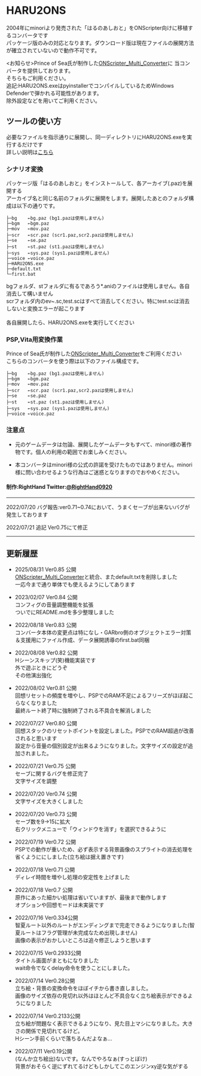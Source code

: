 # HARU2ONS
2004年にminoriより発売された「はるのあしおと」をONScripter向けに移植するコンバータです<br>
 パッケージ版のみの対応となります。ダウンロード版は現在ファイルの展開方法が確立されていないので動作不可です。<br>

<お知らせ>Prince of Sea氏が制作した[ONScripter_Multi_Converter](https://github.com/Prince-of-sea/ONScripter_Multi_Converter)に
当コンバータを提供しております。<br>
そちらもご利用ください。<br>
追記:HARU2ONS.exeはpyinstallerでコンパイルしているためWindows Defenderで弾かれる可能性があります。<br>
除外設定などを用いてご利用ください。


## ツールの使い方
 必要なファイルを指示通りに展開し、同一ディレクトリにHARU2ONS.exeを実行するだけです<br>
 詳しい説明は[こちら](https://ameblo.jp/righthand0920/entry-12754247374.html)

### シナリオ変換
パッケージ版「はるのあしおと」をインストールして、各アーカイブ(.paz)を展開する<br>
アーカイブ名と同じ名前のフォルダに展開をします。展開したあとのフォルダ構成は以下の通りです。
```
├─bg    ←bg.paz (bg1.pazは使用しません)
├─bgm   ←bgm.paz
├─mov   ←mov.paz
├─scr   ←scr.paz (scr1.paz,scr2.pazは使用しません)
├─se    ←se.paz
├─st    ←st.paz (st1.pazは使用しません)
├─sys   ←sys.paz (sys1.pazは使用しません)
├─voice ←voice.paz
├─HARU2ONS.exe
├─default.txt
└─first.bat
```
bgフォルダ、stフォルダに有るであろう*.aniのファイルは使用しません。各自消去して構いません<br>
scrフォルダ内のev~.sc,test.scはすべて消去してください。特にtest.scは消去しないと変換エラーが起こります<br>
<br>
各自展開したら、HARU2ONS.exeを実行してください

### PSP,Vita用変換作業
Prince of Sea氏が制作した[ONScripter_Multi_Converter](https://github.com/Prince-of-sea/ONScripter_Multi_Converter)をご利用ください<br>
こちらのコンバータを使う際は以下のファイル構成です。
```
├─bg    ←bg.paz (bg1.pazは使用しません)
├─bgm   ←bgm.paz
├─mov   ←mov.paz
├─scr   ←scr.paz (scr1.paz,scr2.pazは使用しません)
├─se    ←se.paz
├─st    ←st.paz (st1.pazは使用しません)
├─sys   ←sys.paz (sys1.pazは使用しません)
├─voice ←voice.paz
```

### 注意点
 - 元のゲームデータは勿論、展開したゲームデータもすべて、minori様の著作物です。個人の利用の範囲でお楽しみください。

 - 本コンバータはminori様の公式の許諾を受けたものではありません。minori様に問い合わせるような行為はご迷惑となりますのでおやめください。

#### 制作:RightHand Twitter:[@RightHand0920](https://twitter.com/RightHand0920)

---------------------------------------------------------------------------------------------------------------
2022/07/20 バグ報告:ver0.71~0.74において、うまくセーブが出来ないバグが発生しております

2022/07/21 追記 Ver0.75にて修正

---------------------------------------------------------------------------------------------------------------
## 更新履歴
 - 2025/08/31 Ver0.85 公開<br>
 [ONScripter_Multi_Converter](https://github.com/Prince-of-sea/ONScripter_Multi_Converter)と統合、またdefault.txtを削除しました<br>
 一応今まで通り単体でも使えるようにしてあります<br>

 - 2023/02/07 Ver0.84 公開<br>
 コンフィグの音量調整機能を拡張<br>
 ついでにREADME.mdを多少整理しました<br>

 - 2022/08/18 Ver0.83 公開<br>
 コンバータ本体の変更点は特になし・GARbro側のオブジェクトエラー対策＆支援用にファイル作成、データ展開誘導のfirst.bat同梱

 - 2022/08/08 Ver0.82 公開<br>
 Hシーンスキップ(笑)機能実装です<br>
 外で遊ぶときにどうぞ<br>
 その他演出強化<br>

 - 2022/08/02 Ver0.81 公開<br>
 回想リセットの頻度を増やし、PSPでのRAM不足によるフリーズがほぼ起こらなくなりました<br>
 最終ルート終了時に強制終了される不具合を解消しました<br>

 - 2022/07/27 Ver0.80 公開<br>
 回想スタックのリセットポイントを設定しました。PSPでのRAM超過が改善されると思います<br>
 設定から音量の個別設定が出来るようになりました。文字サイズの設定が追加されました。<br>

 - 2022/07/21 Ver0.75 公開<br>
 セーブに関するバグを修正完了<br>
 文字サイズを調整<br>

 - 2022/07/20 Ver0.74 公開<br>
 文字サイズを大きくしました<br>

 - 2022/07/20 Ver0.73 公開<br>
 セーブ数を9→15に拡大<br>
 右クリックメニューで「ウィンドウを消す」を選択できるように<br>

 - 2022/07/19 Ver0.72 公開<br>
 PSPでの動作が重いため、必ず表示する背景画像のスプライトの消去処理を省くようににしました(立ち絵は据え置きです)<br>

 - 2022/07/18 Ver0.71 公開<br>
 ディレイ時間を増やし処理の安定性を上げました<br>

 - 2022/07/18 Ver0.7 公開<br>
 原作にあった細かい処理は省いていますが、最後まで動作します<br>
 オプションや回想モードは未実装です<br>

 - 2022/07/16 Ver0.334公開<br>
 智夏ルート以外のルートがエンディングまで完走できるようになりました(智夏ルートはフラグ管理が未完成なため出現しません)<br>
 画像の表示がおかしいところは追々修正しようと思います<br>

 - 2022/07/15 Ver0.2933公開<br>
 タイトル画面がまともになりました<br>
 wait命令でなくdelay命令を使うことにしました。<br>

 - 2022/07/14 Ver0.28公開<br>
 立ち絵・背景の変換命令をほぼイチから書き直しました。<br>
 画像のサイズ依存の見切れ以外はほとんど不具合なく立ち絵表示ができるようになりました<br>

 - 2022/07/14 Ver0.2133公開<br>
 立ち絵が問題なく表示できるようになり、見た目上マシになりました。大きさの関係で見切れてるけど。<br>
 Hシーン手前くらいで落ちるんだよなぁ…<br>

 - 2022/07/11 Ver0.19公開<br>
 (なんか立ち絵出)ないです。なんでやろなぁ(すっとぼけ)<br>
 背景がおそらく逆にずれてるけどもしかしてこのエンジンxy逆な気がする<br>
